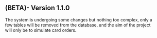 ## (BETA)- Version 1.1.0

The system is undergoing some changes but nothing too complex, only a few tables will be removed from the database, and the aim of the project will only be to simulate card orders.
